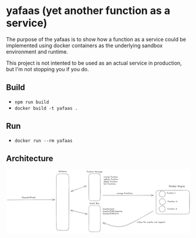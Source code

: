 # yafaas (yet another function as a service)

The purpose of the yafaas is to show how a function as a service could be implemented using docker containers as the underlying sandbox environment and runtime.

This project is not intented to be used as an actual service in production, but I'm not stopping you if you do.

## Build

- `npm run build`
- `docker build -t yafaas .`

## Run

- `docker run --rm yafaas`

## Architecture

![Alt text](architecture.png)
